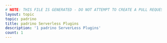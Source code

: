 ```yaml
---
# NOTE: THIS FILE IS GENERATED - DO NOT ATTEMPT TO CREATE A PULL REQUEST TO UPDATE THE DATA. 
layout: topic
topic: padrino
title: padrino Serverless Plugins
description: '1 padrino ServerLess Plugins'
count: 1
---
```

